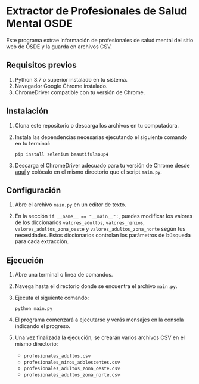 # Extractor de Profesionales de Salud Mental OSDE

Este programa extrae información de profesionales de salud mental del sitio web de OSDE y la guarda en archivos CSV.

## Requisitos previos

1. Python 3.7 o superior instalado en tu sistema.
2. Navegador Google Chrome instalado.
3. ChromeDriver compatible con tu versión de Chrome.

## Instalación

1. Clona este repositorio o descarga los archivos en tu computadora.

2. Instala las dependencias necesarias ejecutando el siguiente comando en tu terminal:

   ```
   pip install selenium beautifulsoup4
   ```

3. Descarga el ChromeDriver adecuado para tu versión de Chrome desde [aquí](https://sites.google.com/a/chromium.org/chromedriver/downloads) y colócalo en el mismo directorio que el script `main.py`.

## Configuración

1. Abre el archivo `main.py` en un editor de texto.

2. En la sección `if __name__ == "__main__":`, puedes modificar los valores de los diccionarios `valores_adultos`, `valores_ninios`, `valores_adultos_zona_oeste` y `valores_adultos_zona_norte` según tus necesidades. Estos diccionarios controlan los parámetros de búsqueda para cada extracción.

## Ejecución

1. Abre una terminal o línea de comandos.

2. Navega hasta el directorio donde se encuentra el archivo `main.py`.

3. Ejecuta el siguiente comando:

   ```
   python main.py
   ```

4. El programa comenzará a ejecutarse y verás mensajes en la consola indicando el progreso.

5. Una vez finalizada la ejecución, se crearán varios archivos CSV en el mismo directorio:
   - `profesionales_adultos.csv`
   - `profesionales_ninos_adolescentes.csv`
   - `profesionales_adultos_zona_oeste.csv`
   - `profesionales_adultos_zona_norte.csv`
